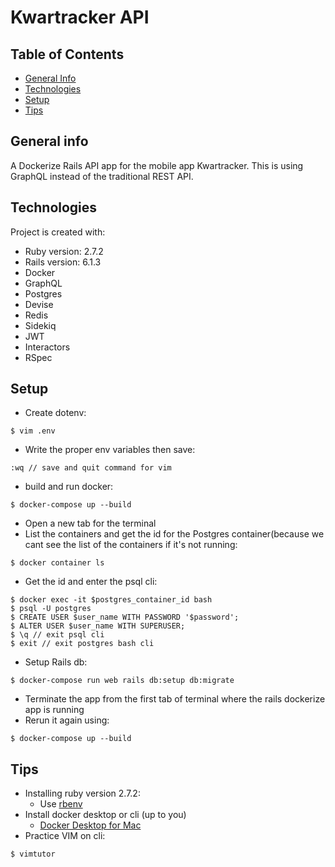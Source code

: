 # Kwartracker API

## Table of Contents
* [General Info](#general-info)
* [Technologies](#technologies)
* [Setup](#setup)
* [Tips](#tips)

## General info
A Dockerize Rails API app for the mobile app Kwartracker. This is using GraphQL instead of the traditional REST API.

## Technologies
Project is created with:
* Ruby version: 2.7.2
* Rails version: 6.1.3
* Docker
* GraphQL
* Postgres
* Devise
* Redis
* Sidekiq
* JWT
* Interactors
* RSpec

## Setup
* Create dotenv:
```
$ vim .env 
```
* Write the proper env variables then save:
```
:wq // save and quit command for vim
```
* build and run docker:
```
$ docker-compose up --build
```
* Open a new tab for the terminal
* List the containers and get the id for the Postgres container(because we cant see the list of the containers if it's not running:
```
$ docker container ls
```
* Get the id and enter the psql cli:
```
$ docker exec -it $postgres_container_id bash
$ psql -U postgres
$ CREATE USER $user_name WITH PASSWORD '$password';
$ ALTER USER $user_name WITH SUPERUSER;
$ \q // exit psql cli
$ exit // exit postgres bash cli
```
* Setup Rails db:
```
$ docker-compose run web rails db:setup db:migrate
```

* Terminate the app from the first tab of terminal where the rails dockerize app is running
* Rerun it again using:
```
$ docker-compose up --build
```
## Tips

* Installing ruby version 2.7.2:
  - Use [rbenv](https://github.com/rbenv/rbenv)
* Install docker desktop or cli (up to you)
  - [Docker Desktop for
      Mac](https://hub.docker.com/editions/community/docker-ce-desktop-mac/)
* Practice VIM on cli:
```
$ vimtutor
```
